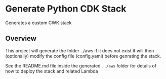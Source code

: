 # Generate Python CDK Stack

Generates a custom CWK stack 

## Overview

This project will generate the folder ../aws if it does not exist
It will then (optionally) modify the config file (config.yaml) before genrating the stack.

See the README.md file inside the generated `../aws` folder for details of how to deploy the stack and related Lambda



